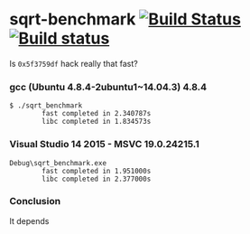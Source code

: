 # sqrt-benchmark [![Build Status](https://travis-ci.org/cengizIO/sqrt-benchmark.svg?branch=master)](https://travis-ci.org/cengizIO/sqrt-benchmark) [![Build status](https://ci.appveyor.com/api/projects/status/twjujjgy1nmtbuop?svg=true)](https://ci.appveyor.com/project/cengizIO/sqrt-benchmark)

Is `0x5f3759df` hack really that fast?

### gcc (Ubuntu 4.8.4-2ubuntu1~14.04.3) 4.8.4
```
$ ./sqrt_benchmark
        fast completed in 2.340787s
        libc completed in 1.834573s
```

### Visual Studio 14 2015 - MSVC 19.0.24215.1
```
Debug\sqrt_benchmark.exe
        fast completed in 1.951000s
        libc completed in 2.377000s
```

### Conclusion
It depends
